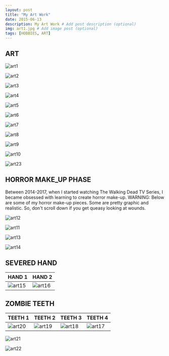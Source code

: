 ```yaml
---
layout: post
title: "My Art Work"
date: 2015-06-13
description: My Art Work # Add post description (optional)
img: art1.jpg # Add image post (optional)
tags: [HOBBIES, ART]
---
```


## ART

![art1](http://natgrrl.github.io/assets/img/art1.jpg)


![art2](http://natgrrl.github.io/assets/img/art2.jpg)


![art3](http://natgrrl.github.io/assets/img/art3.jpg)


![art4](http://natgrrl.github.io/assets/img/art4.jpg)


![art5](http://natgrrl.github.io/assets/img/art5.jpg)


![art6](http://natgrrl.github.io/assets/img/art6.jpg)


![art7](http://natgrrl.github.io/assets/img/art7.jpg)


![art8](http://natgrrl.github.io/assets/img/art8.jpg)


![art9](http://natgrrl.github.io/assets/img/art9.jpg)


![art10](http://natgrrl.github.io/assets/img/art10.jpg)


![art23](http://natgrrl.github.io/assets/img/art23.jpg)

##  HORROR MAKE_UP PHASE

Between 2014-2017, when I started watching The Walking Dead TV Series, I became obsessed with learning to create horror make-up.  WARNING:  Below are some of my horror make-up pieces.  Some are pretty graphic and realistic.  So, don't scroll down if you get queasy looking at wounds.


![art12](http://natgrrl.github.io/assets/img/art12.jpg)


![art11](http://natgrrl.github.io/assets/img/art11.jpg)


![art13](http://natgrrl.github.io/assets/img/art13.jpg)


![art14](http://natgrrl.github.io/assets/img/art14.jpg)


## SEVERED HAND

HAND 1 | HAND 2
------ | ------
![art15](http://natgrrl.github.io/assets/img/art15.jpg) | ![art16](http://natgrrl.github.io/assets/img/art16.jpg)


## ZOMBIE TEETH 

TEETH 1 | TEETH 2 | TEETH 3 | TEETH 4
------- | ------- | ------- | -------
![art20](http://natgrrl.github.io/assets/img/art20.jpg) | ![art19](http://natgrrl.github.io/assets/img/art19.jpg) | ![art18](http://natgrrl.github.io/assets/img/art18.jpg) | ![art17](http://natgrrl.github.io/assets/img/art17.jpg)

![art21](http://natgrrl.github.io/assets/img/art21.jpg)


![art22](http://natgrrl.github.io/assets/img/art22.jpg)









